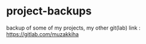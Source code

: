 # project-backups

backup of some of my projects, my other git(lab) link : https://gitlab.com/muzakkiha